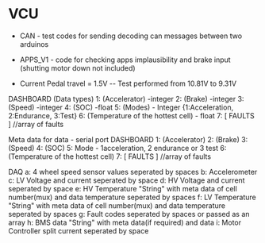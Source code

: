 # VCU

- CAN - test codes for sending decoding can messages between two arduinos

- APPS_V1 - code for checking apps implausibility and brake input (shutting motor down not included)

- Current Pedal travel = 1.5V 
-- Test performed from 10.81V to 9.31V 

DASHBOARD (Data types)
1: (Accelerator) -integer
2: (Brake) -integer
3: (Speed) -integer
4: (SOC) -float
5: (Modes) - Integer {1:Acceleration, 2:Endurance, 3:Test}
6: (Temperature of the hottest cell) - float
7: [ FAULTS ] //array of faults

Meta data for data - serial port
DASHBOARD
1: (Accelerator)
2: (Brake)
3: (Speed)
4: (SOC)
5: Mode - 1acceleration, 2 endurance or 3 test
6: (Temperature of the hottest cell)
7: [ FAULTS ] //array of faults  

DAQ
a: 4 wheel speed sensor values seperated by spaces
b: Accelerometer
c: LV Voltage and current seperated by space
d: HV Voltage and current seperated by space
e: HV Temperature "String" with meta data of cell number(mux) and data temperature seperated by spaces
f: LV Temperature "String" with meta data of cell number(mux) and data temperature seperated by spaces
g: Fault codes seperated by spaces or passed as an array
h: BMS data "String" with meta data(if required) and data
i: Motor Controller split current seperated by space
